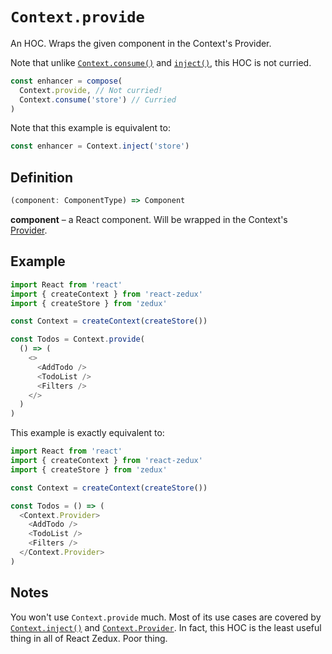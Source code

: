 # `Context.provide`

An HOC. Wraps the given component in the Context's Provider.

Note that unlike [`Context.consume()`](/types/context/consume.md) and [`inject()`](/types/context/inject.md), this HOC is not curried.

```js
const enhancer = compose(
  Context.provide, // Not curried!
  Context.consume('store') // Curried
)
```

Note that this example is equivalent to:

```js
const enhancer = Context.inject('store')
```

## Definition

```typescript
(component: ComponentType) => Component
```

**component** &ndash; a React component. Will be wrapped in the Context's [Provider](/types/context/Provider.md).

## Example

```js
import React from 'react'
import { createContext } from 'react-zedux'
import { createStore } from 'zedux'

const Context = createContext(createStore())

const Todos = Context.provide(
  () => (
    <>
      <AddTodo />
      <TodoList />
      <Filters />
    </>
  )
)
```

This example is exactly equivalent to:

```js
import React from 'react'
import { createContext } from 'react-zedux'
import { createStore } from 'zedux'

const Context = createContext(createStore())

const Todos = () => (
  <Context.Provider>
    <AddTodo />
    <TodoList />
    <Filters />
  </Context.Provider>
)
```

## Notes

You won't use `Context.provide` much. Most of its use cases are covered by [`Context.inject()`](/types/context/inject.md) and [`Context.Provider`](/types/context/Provider.md). In fact, this HOC is the least useful thing in all of React Zedux. Poor thing.